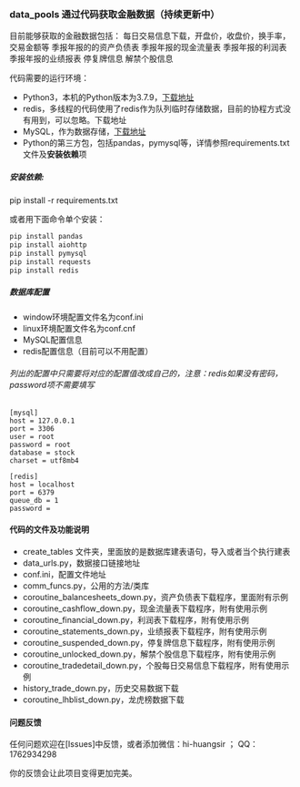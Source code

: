 ### data_pools 通过代码获取金融数据（持续更新中）

目前能够获取的金融数据包括：
每日交易信息下载，开盘价，收盘价，换手率，交易金额等
季报年报的的资产负债表
季报年报的现金流量表
季报年报的利润表
季报年报的业绩报表
停复牌信息
解禁个股信息

代码需要的运行环境：
- Python3，本机的Python版本为3.7.9，[下载地址](https://www.python.org/downloads/)
- redis，多线程的代码使用了redis作为队列临时存储数据，目前的协程方式没有用到，可以忽略。下载地址
- MySQL，作为数据存储，[下载地址](https://www.mysql.com/downloads/)
- Python的第三方包，包括pandas，pymysql等，详情参照requirements.txt文件及**安装依赖**项

##### 安装依赖:
pip install -r requirements.txt


或者用下面命令单个安装：
```bash
pip install pandas 
pip install aiohttp
pip install pymysql
pip install requests
pip install redis
```

##### 数据库配置
- window环境配置文件名为conf.ini
- linux环境配置文件名为conf.cnf
- MySQL配置信息
- redis配置信息（目前可以不用配置）
###### 列出的配置中只需要将对应的配置值改成自己的，注意：redis如果没有密码，password项不需要填写

```
[mysql]
host = 127.0.0.1
port = 3306
user = root
password = root
database = stock
charset = utf8mb4

[redis]
host = localhost
port = 6379
queue_db = 1
password = 
```

#### 代码的文件及功能说明
- create_tables 文件夹，里面放的是数据库建表语句，导入或者当个执行建表
- data_urls.py，数据接口链接地址
- conf.ini，配置文件地址
- comm_funcs.py，公用的方法/类库
- coroutine_balancesheets_down.py，资产负债表下载程序，里面附有示例
- coroutine_cashflow_down.py，现金流量表下载程序，附有使用示例
- coroutine_financial_down.py，利润表下载程序，附有使用示例
- coroutine_statements_down.py，业绩报表下载程序，附有使用示例
- coroutine_suspended_down.py，停复牌信息下载程序，附有使用示例
- coroutine_unlocked_down.py，解禁个股信息下载程序，附有使用示例
- coroutine_tradedetail_down.py，个股每日交易信息下载程序，附有使用示例
- history_trade_down.py，历史交易数据下载
- coroutine_lhblist_down.py，龙虎榜数据下载

#### 问题反馈
任何问题欢迎在[Issues]中反馈，或者添加微信：hi-huangsir ； QQ：1762934298

你的反馈会让此项目变得更加完美。


